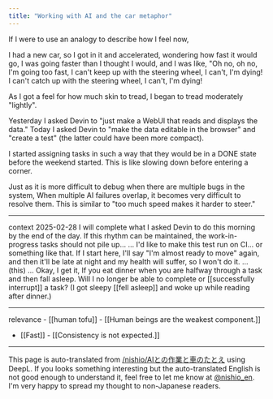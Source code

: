 ```yaml
---
title: "Working with AI and the car metaphor"
---
```


If I were to use an analogy to describe how I feel now,

I had a new car, so I got in it and accelerated, wondering how fast it would go,
I was going faster than I thought I would, and I was like, "Oh no, oh no, I'm going too fast, I can't keep up with the steering wheel, I can't, I'm dying! I can't catch up with the steering wheel, I can't, I'm dying!

As I got a feel for how much skin to tread, I began to tread moderately "lightly".

Yesterday I asked Devin to "just make a WebUI that reads and displays the data."
Today I asked Devin to "make the data editable in the browser" and "create a test" (the latter could have been more compact).

I started assigning tasks in such a way that they would be in a DONE state before the weekend started.
This is like slowing down before entering a corner.

Just as it is more difficult to debug when there are multiple bugs in the system,
When multiple AI failures overlap, it becomes very difficult to resolve them.
This is similar to "too much speed makes it harder to steer."

---

context
2025-02-28
I will complete what I asked Devin to do this morning by the end of the day.
If this rhythm can be maintained, the work-in-progress tasks should not pile up...
...
I'd like to make this test run on CI... or something like that.
If I start here, I'll say "I'm almost ready to move" again, and then it'll be late at night and my health will suffer, so I won't do it.
...
(this)
...
Okay, I get it,
If you eat dinner when you are halfway through a task and then fall asleep.
Will I no longer be able to complete or [[successfully interrupt]] a task?
(I got sleepy [[fell asleep]] and woke up while reading after dinner.)

---
relevance
    - [[human tofu]]
        - [[Human beings are the weakest component.]]
- [[Fast]]
        - [[Consistency is not expected.]]

---
This page is auto-translated from [/nishio/AIとの作業と車のたとえ](https://scrapbox.io/nishio/AIとの作業と車のたとえ) using DeepL. If you looks something interesting but the auto-translated English is not good enough to understand it, feel free to let me know at [@nishio_en](https://twitter.com/nishio_en). I'm very happy to spread my thought to non-Japanese readers.